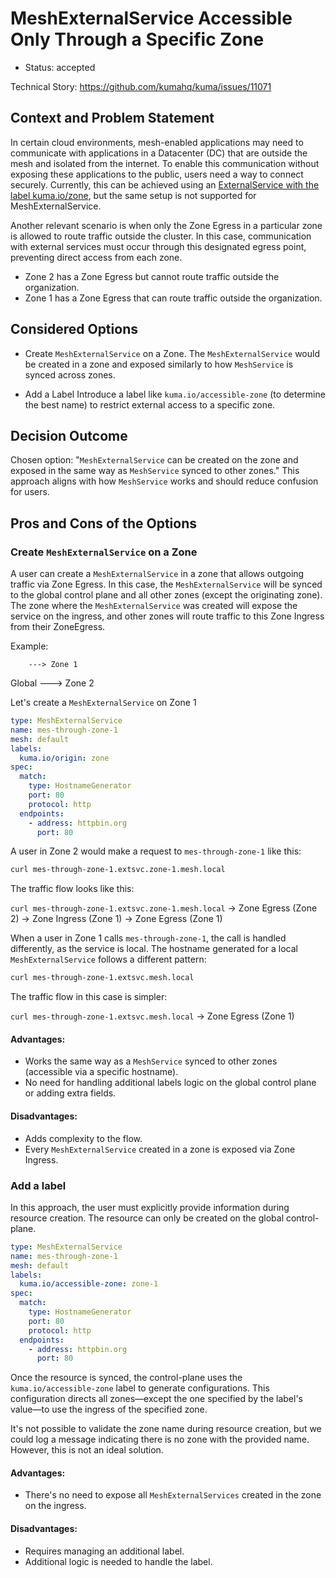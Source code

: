 # MeshExternalService Accessible Only Through a Specific Zone

* Status: accepted

Technical Story: https://github.com/kumahq/kuma/issues/11071

## Context and Problem Statement

In certain cloud environments, mesh-enabled applications may need to communicate with applications in a Datacenter (DC) that are outside the mesh and isolated from the internet. To enable this communication without exposing these applications to the public, users need a way to connect securely. Currently, this can be achieved using an [ExternalService with the label kuma.io/zone](https://kuma.io/docs/2.9.x/policies/external-services/#external-services-accessible-from-specific-zone-through-zoneegress), but the same setup is not supported for MeshExternalService.

Another relevant scenario is when only the Zone Egress in a particular zone is allowed to route traffic outside the cluster. In this case, communication with external services must occur through this designated egress point, preventing direct access from each zone.
* Zone 2 has a Zone Egress but cannot route traffic outside the organization.
* Zone 1 has a Zone Egress that can route traffic outside the organization.

## Considered Options

* Create `MeshExternalService` on a Zone. 
  The `MeshExternalService` would be created in a zone and exposed similarly to how `MeshService` is synced across zones.

* Add a Label
  Introduce a label like `kuma.io/accessible-zone` (to determine the best name) to restrict external access to a specific zone.

## Decision Outcome

Chosen option: "`MeshExternalService` can be created on the zone and exposed in the same way as `MeshService` synced to other zones."
This approach aligns with how `MeshService` works and should reduce confusion for users.

## Pros and Cons of the Options

### Create `MeshExternalService` on a Zone

A user can create a `MeshExternalService` in a zone that allows outgoing traffic via Zone Egress. In this case, the `MeshExternalService` will be synced to the global control plane and all other zones (except the originating zone). The zone where the `MeshExternalService` was created will expose the service on the ingress, and other zones will route traffic to this Zone Ingress from their ZoneEgress.


Example:

        ---> Zone 1
Global
        ---> Zone 2


Let's create a `MeshExternalService` on Zone 1

```yaml
type: MeshExternalService
name: mes-through-zone-1
mesh: default
labels:
  kuma.io/origin: zone
spec:
  match:
    type: HostnameGenerator
    port: 80
    protocol: http
  endpoints:
    - address: httpbin.org
      port: 80
```

A user in Zone 2 would make a request to `mes-through-zone-1` like this:

```bash
curl mes-through-zone-1.extsvc.zone-1.mesh.local
```

The traffic flow looks like this:

`curl mes-through-zone-1.extsvc.zone-1.mesh.local` -> Zone Egress (Zone 2) -> Zone Ingress (Zone 1) -> Zone Egress (Zone 1)

When a user in Zone 1 calls `mes-through-zone-1`, the call is handled differently, as the service is local. The hostname generated for a local `MeshExternalService` follows a different pattern:

```bash
curl mes-through-zone-1.extsvc.mesh.local
```

The traffic flow in this case is simpler:

`curl mes-through-zone-1.extsvc.mesh.local` -> Zone Egress (Zone 1)

#### Advantages:

* Works the same way as a `MeshService` synced to other zones (accessible via a specific hostname).
* No need for handling additional labels logic on the global control plane or adding extra fields.

#### Disadvantages:
* Adds complexity to the flow.
* Every `MeshExternalService` created in a zone is exposed via Zone Ingress.

### Add a label

In this approach, the user must explicitly provide information during resource creation. The resource can only be created on the global control-plane.

```yaml
type: MeshExternalService
name: mes-through-zone-1
mesh: default
labels:
  kuma.io/accessible-zone: zone-1
spec:
  match:
    type: HostnameGenerator
    port: 80
    protocol: http
  endpoints:
    - address: httpbin.org
      port: 80
```

Once the resource is synced, the control-plane uses the `kuma.io/accessible-zone` label to generate configurations. This configuration directs all zones—except the one specified by the label's value—to use the ingress of the specified zone.

It's not possible to validate the zone name during resource creation, but we could log a message indicating there is no zone with the provided name. However, this is not an ideal solution.

#### Advantages:
* There's no need to expose all `MeshExternalServices` created in the zone on the ingress.

#### Disadvantages:
* Requires managing an additional label.
* Additional logic is needed to handle the label.
